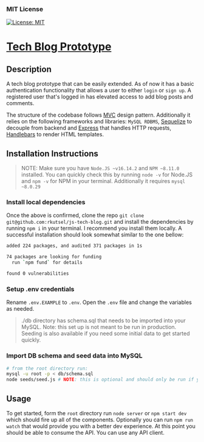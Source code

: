 ### MIT License

[![License: MIT](https://img.shields.io/badge/License-MIT-yellow.svg)](https://opensource.org/licenses/MIT)

# [Tech Blog Prototype](https://still-mesa-07377.herokuapp.com/)

## Description

A tech blog prototype that can be easily extended. As of now it has a basic authentication functionality that allows a user to either `login` or `sign up`. A registered user that's logged in has elevated access to add blog posts and comments. 

The structure of the codebase follows [MVC](https://en.wikipedia.org/wiki/Model%E2%80%93view%E2%80%93controller#:~:text=Model%E2%80%93view%E2%80%93controller%20and%20accepted%20from%20the%20user.) design pattern. Additionally it relies on the following frameworks and libraries: `MySQL RDBMS`, [Sequelize](https://sequelize.org/v6/) to decouple from backend and [Express](https://expressjs.com/) that handles HTTP requests, [Handlebars](https://handlebarsjs.com/) to render HTML templates.


## Installation Instructions

> NOTE: Make sure you have `Node.JS ~v16.14.2` and `NPM ~8.11.0` installed. You can quickly check this by running `node -v` for Node.JS and `npm -v` for NPM in your terminal. Additionally it requires `mysql ~8.0.29`

### Install local dependencies

Once the above is confirmed, clone the repo `git clone git@github.com:rkutsel/js-tech-blog.git` and install the dependencies by running `npm i` in your terminal. I recommend you install them locally. A successful installation should look somewhat similar to the one bellow:

```bash
added 224 packages, and audited 371 packages in 1s

74 packages are looking for funding
  run `npm fund` for details

found 0 vulnerabilities
```

### Setup .env credentials
Rename `.env.EXAMPLE` to `.env`. Open the `.env` file and change the variables as needed. 


> ./db directory has schema.sql that needs to be imported into your MySQL. Note: this set up is not meant to be run in production. Seeding is also available if you need some initial data to get started quickly. 

### Import DB schema and seed data into MySQL

```bash
# from the root directory run:
mysql -u root -p < db/schema.sql
node seeds/seed.js # NOTE: this is optional and should only be run if you need some initial data. 
```

## Usage 

To get started, form the `root` directory run `node server` or `npm start dev` which should fire up all of the components. Optionally you can run `npm run watch` that would provide you with a better dev experience. At this point you should be able to consume the API. You can use any API client. 
